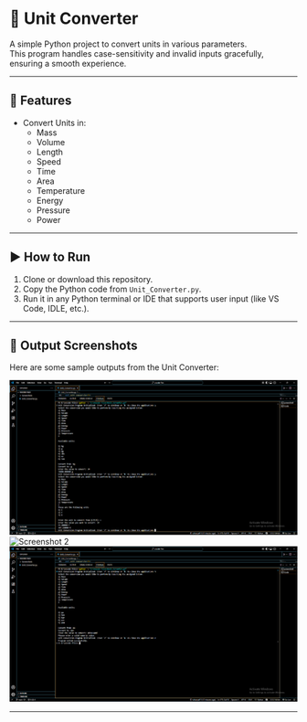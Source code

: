 # 🔁 Unit Converter 

A simple Python project to convert units in various parameters.  
This program handles case-sensitivity and invalid inputs gracefully, ensuring a smooth experience.

---

## 🚀 Features

- Convert Units in:
  - Mass
  - Volume
  - Length
  - Speed
  - Time
  - Area
  - Temperature
  - Energy
  - Pressure
  - Power

---

## ▶️ How to Run

1. Clone or download this repository.
2. Copy the Python code from `Unit_Converter.py`.
3. Run it in any Python terminal or IDE that supports user input (like VS Code, IDLE, etc.).

---

## 📸 Output Screenshots

Here are some sample outputs from the Unit Converter:

![Screenshot 1](Screenshots/Screenshot%202025-07-08%20210811.png)  
![Screenshot 2](Screenshots/Screenshot%202025-07-08%20211102.png)  
![Screenshot 3](Screenshots/Screenshot%202025-07-08%20211101.png)

---


